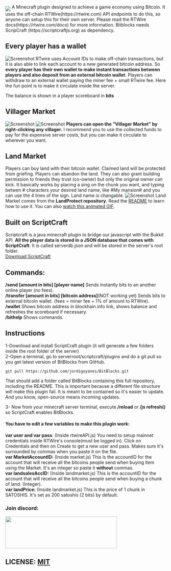 <img align="middle" src="https://i.imgur.com/lYWW0YY.png" border="0">
A Minecraft plugin designed to achieve a game economy using Bitcoin. It uses the off-chain RTWire(https://rtwire.com) API endpoints to do this, so anyone can setup this for their own server.  Please read the RTWire docs(https://rtwire.com/docs) for more information.  
Bitblocks needs ScripCraft (https://scriptcraftjs.org) as dependency.

## Every player has a wallet
![Screenshot](http://i.imgur.com/Tss5tWT.png)
RTwire uses Account IDs to make off-chain transactions, but it is also able to link each account to a new generated bitcoin address. So **every player has their own wallet to make instant transactions between players and also deposit from an external bitcoin wallet**. Players can withdraw to an external wallet paying the miner fee + small RTwire fee. Here the fun point is to make it circulate inside the server.  
 
The balance is shown in a player scoreboard in **bits**  

## Villager Market
![Screenshot](http://i.imgur.com/8aJOBxV.png)
![Screenshot](http://i.imgur.com/7DA1QIH.png)
**Players can open the "Villager Market" by right-clicking any villager.**
I recommend you to use the collected funds to pay for the expensive server costs, but you can make it circulate to wherever you want.

## Land Market
Players can buy land with their bitcoin wallet. Claimed land will be protected from griefing. Players can abandon the land. They can also grant building permission to friends they trust (co-owner) but only the original owner can kick.
It basically works by placing a sing on the chunk you want, and typing betwen # characters your desired land name, like #My mansion# and you can use the 4 lines of the sign. Land name is changable.
![Screenshot](https://i.imgur.com/NT9oPL6.png)
Land Market comes from the **LandProtect repository**. Read the [README](https://github.com/jordigoyanes/LandProtect/blob/master/README.md) to learn how to use it. You can also [watch this animated GIF](https://imgur.com/LEMJcMe). 

## Built on ScriptCraft
Scriptcraft is a java minecraft plugin to bridge our javascript with the Bukkit API. **All the player data is stored in a JSON database that comes with ScriptCraft**.  It is called serverdb.json and will be stored in the server's root folder.   
[Download ScriptCraft](https://scriptcraftjs.org)  
## Commands:
**/send [amount in bits] [player  name]** Sends instantly bits to an another online player (no fees).  
**/transfer [amount in bits] [bitcoin address]**(NOT working yet) Sends bits to external bitcoin wallet.
(fees = miner fee + 1% of amount to RTWire).  
**/wallet** Shows bitcoin address in blockhain.info link, shows balance and refreshes the scoreboard if necessary.  
**/bithelp** Shows commands.
## Instructions
1-Download and install ScriptCraft plugin (it will generate a few folders inside the root folder of the server)  
2-Open a terminal, go to serverroot/scriptcraft/plugins and do a git pull so you get latest version of BitBlocks from GitHub.
```
git pull https://github.com/jordigoyanes/BitBlocks.git
```
That should add a folder called BitBlocks containing this full repository, including the README. This is important because a different file structure will make this plugin fail. It is meant to be contained so it's easier to update. And you know, open-source means incoming updates.

3- Now from your minecraft server terminal, execute **/reload** or **/js refresh()** so ScriptCraft enables BitBlocks.  
#### You have to edit a few variables to make this plugin work: 
**var user and var pass**: (Inside rtwireAPI.js) You need to setup mainnet credentials inside RTWire's console(must be logged in). Click on Credentials and then on Create to get a new user and pass. Makes sure it's surrounded by commas when you paste it on the file.  
**var MarketAccountID:**   (Inside market.js) This is the accountID for the account that will receive all the bitcoins people send when buying item using the Market. It's an integer so paste it **without** commas.  
**var landsalesAccID:**  (Inside landmarket.js) This is the accountID for the account that will receive all the bitcoins people send when buying a chunk of land. (Integer).  
**var landPrice:**  (Inside landmarket.js) This is the price of 1 chunk in SATOSHIS. It's set as 200 satoshis (2 bits) by default.  
### Join discord:
[<img src="http://torturedguild.org/wp-content/uploads/2016/08/discord.png" height="100" width="350">](https://discord.gg/hchFcqS)

## LICENSE: [MIT](https://github.com/jordigoyanes/BitBlocks/blob/master/LICENSE)
